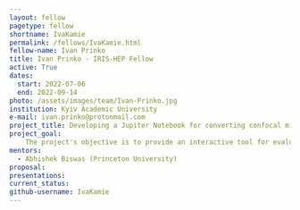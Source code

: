 ```yaml
---
layout: fellow
pagetype: fellow
shortname: IvaKamie
permalink: /fellows/IvaKamie.html
fellow-name: Ivan Prinko
title: Ivan Prinko - IRIS-HEP Fellow
active: True
dates:
  start: 2022-07-06
  end: 2022-09-14
photo: /assets/images/team/Ivan-Prinko.jpg
institution: Kyiv Academic University
e-mail: ivan.prinko@protonmail.com
project_title: Developing a Jupiter Notebook for converting confocal microscopic images to 3D cell images and metrics calculation.
project_goal:
    The project's objective is to provide an interactive tool for evaluating confocal microscopic images of cells in order to determine their features, including volume, polarity, and cross-sectional area.
mentors:
  - Abhishek Biswas (Princeton University)
proposal:
presentations:
current_status:
github-username: IvaKamie
---
```

